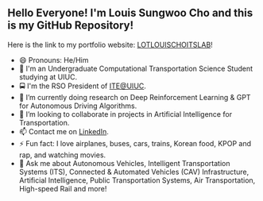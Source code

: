 ## Hello Everyone! I'm Louis Sungwoo Cho and this is my GitHub Repository!<br/> 
Here is the link to my portfolio website: [LOTLOUISCHOITSLAB](https://lotlouischoitslab.github.io)!

- 😄 Pronouns: He/Him
- 🏫 I'm an Undergraduate Computational Transportation Science Student studying at UIUC.
- 🚍 I'm the RSO President of [ITE@UIUC](https://ite.cee.illinois.edu/). 
- 🔭 I’m currently doing research on Deep Reinforcement Learning & GPT for Autonomous Driving Algorithms.
- 👯 I’m looking to collaborate in projects in Artificial Intelligence for Transportation.
- 📫 Contact me on [LinkedIn](https://www.linkedin.com/in/louis-sungwoo-cho/).
- ⚡ Fun fact: I love airplanes, buses, cars, trains, Korean food, KPOP and rap, and watching movies.
- 💬 Ask me about Autonomous Vehicles, Intelligent Transportation Systems (ITS), Connected & Automated Vehicles (CAV) Infrastructure, Artificial Intelligence, Public Transportation Systems, Air Transportation, High-speed Rail and more!


<!-- - 🌱 I’m currently learning about Deep Reinforcement Learning and Computer Vision. -->
<!-- -  ...
- 🤔 I’m looking for help with-->
